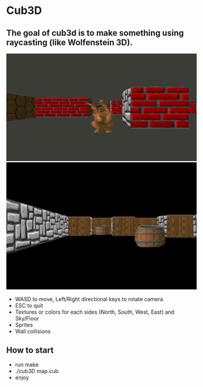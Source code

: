 # Cub3D

## The goal of cub3d is to make something using raycasting (like Wolfenstein 3D).

![screenshot_1](https://github.com/MinisterAkasha/cub3D/blob/main/screenshot_2.png?raw=true)
![screenshot_2](https://github.com/MinisterAkasha/cub3D/blob/main/screenshot_1.png?raw=true)


- WASD to move, Left/Right directional keys to rotate camera
- ESC to quit
- Textures or colors for each sides (North, South, West, East) and Sky/Floor
- Sprites
- Wall collisions

## How to start

- run make
- ./cub3D map.cub
- enjoy
